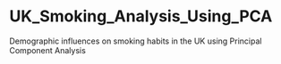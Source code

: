 # UK_Smoking_Analysis_Using_PCA
 Demographic influences on smoking habits in the UK using Principal Component Analysis

